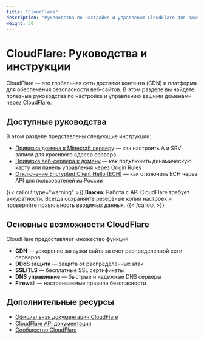 ```yaml
---
title: "CloudFlare"
description: "Руководства по настройке и управлению CloudFlare для вашего домена"
weight: 30
---
```


# CloudFlare: Руководства и инструкции

CloudFlare — это глобальная сеть доставки контента (CDN) и платформа для обеспечения безопасности веб-сайтов. В этом разделе вы найдете полезные руководства по настройке и управлению вашими доменами через CloudFlare.

## Доступные руководства

В этом разделе представлены следующие инструкции:

- [Привязка домена к Minecraft серверу](/docs/cloudflare/domain-setup/) — как настроить A и SRV записи для красивого адреса сервера
- [Привязка веб-сервера к домену](/docs/cloudflare/web-server-setup/) — как подключить динамическую карту или панель управления через Origin Rules
- [Отключение Encrypted Client Hello (ECH)](/docs/cloudflare/disable-ech/) — как отключить ECH через API для пользователей из России

{{< callout type="warning" >}}
**Важно:** Работа с API CloudFlare требует аккуратности. Всегда сохраняйте резервные копии настроек и проверяйте правильность вводимых данных.
{{< /callout >}}

## Основные возможности CloudFlare

CloudFlare предоставляет множество функций:

- **CDN** — ускорение загрузки сайта за счет распределенной сети серверов
- **DDoS защита** — защита от распределенных атак
- **SSL/TLS** — бесплатные SSL сертификаты
- **DNS управление** — быстрые и надежные DNS серверы
- **Firewall** — настраиваемые правила безопасности

## Дополнительные ресурсы

- [Официальная документация CloudFlare](https://developers.cloudflare.com/)
- [CloudFlare API документация](https://api.cloudflare.com/)
- [Сообщество CloudFlare](https://community.cloudflare.com/)
